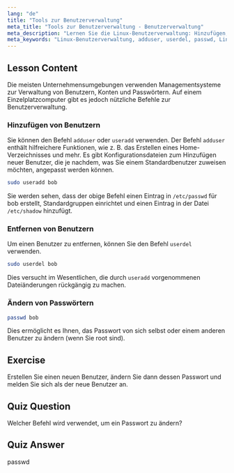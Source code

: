 ```yaml
---
lang: "de"
title: "Tools zur Benutzerverwaltung"
meta_title: "Tools zur Benutzerverwaltung - Benutzerverwaltung"
meta_description: "Lernen Sie die Linux-Benutzerverwaltung: Hinzufügen, Entfernen und Ändern von Passwörtern mit den Befehlen useradd, userdel und passwd. Starten Sie mit dieser anfängerfreundlichen Anleitung!"
meta_keywords: "Linux-Benutzerverwaltung, adduser, userdel, passwd, Linux-Tutorial, Linux für Anfänger, Benutzerkonten, Linux-Befehle"
---
```


## Lesson Content

Die meisten Unternehmensumgebungen verwenden Managementsysteme zur Verwaltung von Benutzern, Konten und Passwörtern. Auf einem Einzelplatzcomputer gibt es jedoch nützliche Befehle zur Benutzerverwaltung.

### Hinzufügen von Benutzern

Sie können den Befehl `adduser` oder `useradd` verwenden. Der Befehl `adduser` enthält hilfreichere Funktionen, wie z. B. das Erstellen eines Home-Verzeichnisses und mehr. Es gibt Konfigurationsdateien zum Hinzufügen neuer Benutzer, die je nachdem, was Sie einem Standardbenutzer zuweisen möchten, angepasst werden können.

```bash
sudo useradd bob
```

Sie werden sehen, dass der obige Befehl einen Eintrag in `/etc/passwd` für bob erstellt, Standardgruppen einrichtet und einen Eintrag in der Datei `/etc/shadow` hinzufügt.

### Entfernen von Benutzern

Um einen Benutzer zu entfernen, können Sie den Befehl `userdel` verwenden.

```bash
sudo userdel bob
```

Dies versucht im Wesentlichen, die durch `useradd` vorgenommenen Dateiänderungen rückgängig zu machen.

### Ändern von Passwörtern

```bash
passwd bob
```

Dies ermöglicht es Ihnen, das Passwort von sich selbst oder einem anderen Benutzer zu ändern (wenn Sie root sind).

## Exercise

Erstellen Sie einen neuen Benutzer, ändern Sie dann dessen Passwort und melden Sie sich als der neue Benutzer an.

## Quiz Question

Welcher Befehl wird verwendet, um ein Passwort zu ändern?

## Quiz Answer

passwd
